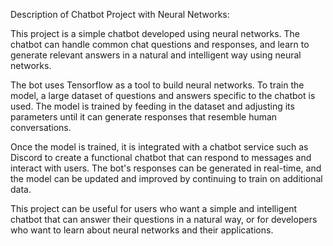 Description of Chatbot Project with Neural Networks:

This project is a simple chatbot developed using neural networks. The chatbot can handle common chat questions and responses, and learn to generate relevant answers in a natural and intelligent way using neural networks.

The bot uses Tensorflow as a tool to build neural networks. To train the model, a large dataset of questions and answers specific to the chatbot is used. The model is trained by feeding in the dataset and adjusting its parameters until it can generate responses that resemble human conversations.

Once the model is trained, it is integrated with a chatbot service such as Discord to create a functional chatbot that can respond to messages and interact with users. The bot's responses can be generated in real-time, and the model can be updated and improved by continuing to train on additional data.

This project can be useful for users who want a simple and intelligent chatbot that can answer their questions in a natural way, or for developers who want to learn about neural networks and their applications.